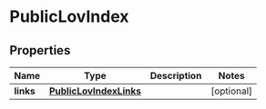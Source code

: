 
# PublicLovIndex

## Properties
Name | Type | Description | Notes
------------ | ------------- | ------------- | -------------
**links** | [**PublicLovIndexLinks**](PublicLovIndexLinks.md) |  |  [optional]




